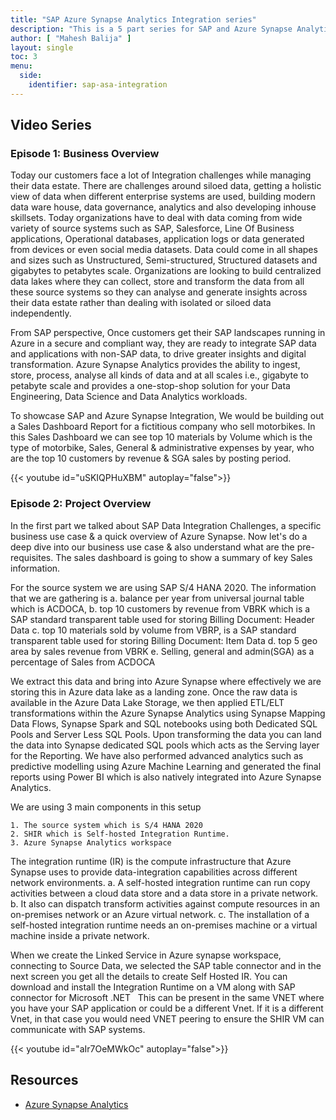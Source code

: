 ```yaml
---
title: "SAP Azure Synapse Analytics Integration series"
description: "This is a 5 part series for SAP and Azure Synapse Analytics Integration. In this series we will set the context around the SAP data integration, Architecture Overview, SAP data integration with Azure Synapse Analytics, data analytics, BI reporting with Power BI along with outlining the challenges and best practices."
author: [ "Mahesh Balija" ]
layout: single
toc: 3
menu:
  side:
    identifier: sap-asa-integration
---
```


## Video Series

### Episode 1: Business Overview 

Today our customers face a lot of Integration challenges while managing their data estate. There are challenges around siloed data, getting a holistic view of data when different enterprise systems are used, building modern data ware house, data governance, analytics and also developing inhouse skillsets. 
Today organizations have to deal with data coming from wide variety of source systems such as SAP, Salesforce, Line Of Business applications, Operational databases, application logs or data generated from devices or even social media datasets. Data could come in all shapes and sizes such as Unstructured, Semi-structured, Structured datasets and gigabytes to petabytes scale. Organizations are looking to build centralized data lakes where they can collect, store and transform the data from all these source systems so they can analyse and generate insights across their data estate rather than dealing with isolated or siloed data independently. 

From SAP perspective, Once customers get their SAP landscapes running in Azure in a secure and compliant way, they are ready to integrate SAP data and applications with non-SAP data, to drive greater insights and digital transformation. Azure Synapse Analytics provides the ability to ingest, store, process, analyse all kinds of data and at all scales i.e., gigabyte to petabyte scale and provides a one-stop-shop solution for your Data Engineering, Data Science and Data Analytics workloads. 

To showcase SAP and Azure Synapse Integration,  We would be building out a Sales Dashboard Report for a fictitious company who sell motorbikes. In this Sales Dashboard we can see top 10 materials by Volume which is the type of motorbike,  Sales, General & administrative expenses by year, who are the top 10 customers by revenue & SGA sales by posting period. 

{{< youtube id="uSKIQPHuXBM" autoplay="false">}}

### Episode 2: Project Overview 

In the first part we talked about SAP Data Integration Challenges,  a specific business use case & a quick overview of Azure Synapse. Now let's do a deep dive into our business use case  & also understand what are the pre-requisites.  The sales dashboard is going to show a summary  of key Sales information. 

For the source system we are using SAP S/4 HANA 2020. The information that we are gathering is
	a. balance per year from universal journal table which is ACDOCA,
	b. top 10 customers by revenue from VBRK which is a SAP standard transparent table used for storing Billing Document: Header Data
	c. top 10 materials sold by volume from VBRP,  is a SAP standard transparent table used for storing Billing Document: Item Data
	d. top 5 geo area by sales revenue from VBRK
	e. Selling, general and admin(SGA) as a percentage of Sales from ACDOCA  
	
We extract this data and bring into Azure Synapse where effectively we are storing this in Azure data lake as a landing zone. Once the raw data is available in the Azure Data Lake Storage, we then applied ETL/ELT transformations within the Azure Synapse Analytics using Synapse Mapping Data Flows, Synapse Spark and SQL notebooks using both Dedicated SQL Pools and  Server Less SQL Pools. Upon transforming the data you can land the data into Synapse dedicated SQL pools which acts as the Serving layer for the Reporting. We have also performed advanced analytics such as predictive modelling using Azure Machine Learning and generated the final reports using Power BI which is also natively integrated into Azure Synapse Analytics.

We are using 3 main components in this setup

	1. The source system which is S/4 HANA 2020
	2. SHIR which is Self-hosted Integration Runtime. 
	3. Azure Synapse Analytics workspace

The integration runtime (IR) is the compute infrastructure that Azure Synapse uses to provide data-integration capabilities across different network environments. 
	a. A self-hosted integration runtime can run copy activities between a cloud data store and a data store in a private network. 
	b. It also can dispatch transform activities against compute resources in an on-premises network or an Azure virtual network. 
	c. The installation of a self-hosted integration runtime needs an on-premises machine or a virtual machine inside a private network.


When we create the Linked Service in Azure synapse workspace, connecting to Source Data, we selected the SAP table connector and in the next screen you get all the details to create Self Hosted IR. You can download and install the Integration Runtime on a VM along with SAP connector for Microsoft .NET
 
This can be present in the same VNET where you have your SAP application or could be a different Vnet. If it is a different Vnet, in that case you would need VNET peering to ensure the SHIR VM can communicate with SAP systems. 

{{< youtube id="aIr7OeMWkOc" autoplay="false">}}

## Resources

* [Azure Synapse Analytics](https://docs.microsoft.com/en-us/azure/synapse-analytics/)
